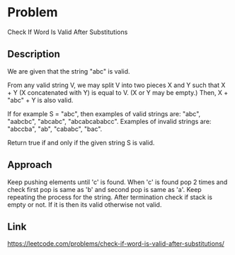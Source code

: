 # Problem 
 Check If Word Is Valid After Substitutions

## Description
 We are given that the string "abc" is valid.

From any valid string V, we may split V into two pieces X and Y such that X + Y (X concatenated with Y) is equal to V.  (X or Y may be empty.)  Then, X + "abc" + Y is also valid.

If for example S = "abc", then examples of valid strings are: "abc", "aabcbc", "abcabc", "abcabcababcc".  Examples of invalid strings are: "abccba", "ab", "cababc", "bac".

Return true if and only if the given string S is valid.

## Approach
 Keep pushing elements until 'c' is found. When 'c' is found pop 2 times and check first pop is same as 'b' and second pop is same as 'a'. Keep repeating the process for the string. After termination check if stack is empty or not. If it is then its valid otherwise not valid.

## Link
 https://leetcode.com/problems/check-if-word-is-valid-after-substitutions/
